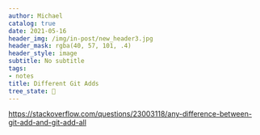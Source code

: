 ```yaml
---
author: Michael
catalog: true
date: 2021-05-16
header_img: /img/in-post/new_header3.jpg
header_mask: rgba(40, 57, 101, .4)
header_style: image
subtitle: No subtitle
tags:
- notes
title: Different Git Adds
tree_state: 🌱
---
```


https://stackoverflow.com/questions/23003118/any-difference-between-git-add-and-git-add-all